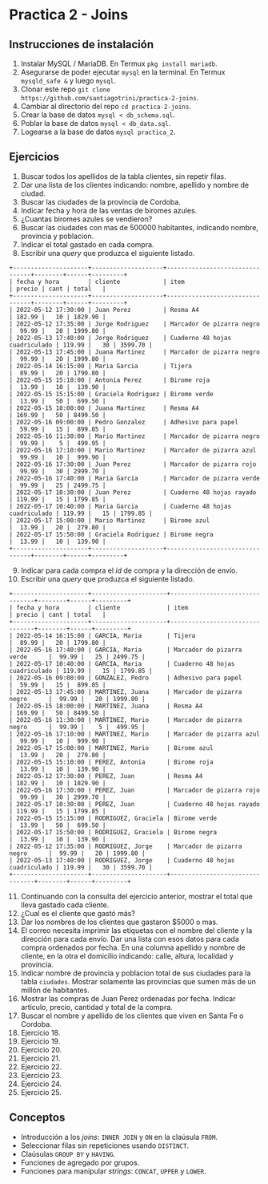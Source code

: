 # Practica 2 - Joins

## Instrucciones de instalación

1. Instalar MySQL / MariaDB. En Termux `pkg install mariadb`.
2. Asegurarse de poder ejecutar `mysql` en la terminal. En Termux `mysqld_safe &` y luego `mysql`.
3. Clonar este repo `git clone https://github.com/santiagotrini/practica-2-joins`.
4. Cambiar al directorio del repo `cd practica-2-joins`.
5. Crear la base de datos `mysql < db_schema.sql`.
6. Poblar la base de datos `mysql < db_data.sql`.
7. Logearse a la base de datos `mysql practica_2`.

## Ejercicios

1. Buscar todos los apellidos de la tabla clientes, sin repetir filas.
2. Dar una lista de los clientes indicando: nombre, apellido y nombre de ciudad.
3. Buscar las ciudades de la provincia de Cordoba.
4. Indicar fecha y hora de las ventas de biromes azules.
5. ¿Cuantas biromes azules se vendieron?
6. Buscar las ciudades con mas de 500000 habitantes, indicando nombre, provincia y poblacion.
7. Indicar el total gastado en cada compra.
8. Escribir una *query* que produzca el siguiente listado.

```
+---------------------+--------------------+--------------------------------+--------+------+---------+
| fecha y hora        | cliente            | item                           | precio | cant | total   |
+---------------------+--------------------+--------------------------------+--------+------+---------+
| 2022-05-12 17:30:00 | Juan Perez         | Resma A4                       | 182.99 |   10 | 1829.90 |
| 2022-05-12 17:35:00 | Jorge Rodriguez    | Marcador de pizarra negro      |  99.99 |   20 | 1999.80 |
| 2022-05-13 17:40:00 | Jorge Rodriguez    | Cuaderno 48 hojas cuadriculado | 119.99 |   30 | 3599.70 |
| 2022-05-13 17:45:00 | Juana Martinez     | Marcador de pizarra negro      |  99.99 |   20 | 1999.80 |
| 2022-05-14 16:15:00 | Maria Garcia       | Tijera                         |  89.99 |   20 | 1799.80 |
| 2022-05-15 15:10:00 | Antonia Perez      | Birome roja                    |  13.99 |   10 |  139.90 |
| 2022-05-15 15:15:00 | Graciela Rodriguez | Birome verde                   |  13.99 |   50 |  699.50 |
| 2022-05-15 18:00:00 | Juana Martinez     | Resma A4                       | 169.99 |   50 | 8499.50 |
| 2022-05-16 09:00:00 | Pedro Gonzalez     | Adhesivo para papel            |  59.99 |   15 |  899.85 |
| 2022-05-16 11:30:00 | Mario Martinez     | Marcador de pizarra negro      |  99.99 |    5 |  499.95 |
| 2022-05-16 17:10:00 | Mario Martinez     | Marcador de pizarra azul       |  99.99 |   10 |  999.90 |
| 2022-05-16 17:30:00 | Juan Perez         | Marcador de pizarra rojo       |  99.99 |   30 | 2999.70 |
| 2022-05-16 17:40:00 | Maria Garcia       | Marcador de pizarra verde      |  99.99 |   25 | 2499.75 |
| 2022-05-17 10:30:00 | Juan Perez         | Cuaderno 48 hojas rayado       | 119.99 |   15 | 1799.85 |
| 2022-05-17 10:40:00 | Maria Garcia       | Cuaderno 48 hojas cuadriculado | 119.99 |   15 | 1799.85 |
| 2022-05-17 15:00:00 | Mario Martinez     | Birome azul                    |  13.99 |   20 |  279.80 |
| 2022-05-17 15:50:00 | Graciela Rodriguez | Birome negra                   |  13.99 |   10 |  139.90 |
+---------------------+--------------------+--------------------------------+--------+------+---------+
```

9. Indicar para cada compra el *id* de compra y la dirección de envío.
10. Escribir una *query* que produzca el siguiente listado.

```
+---------------------+---------------------+--------------------------------+--------+------+---------+
| fecha y hora        | cliente             | item                           | precio | cant | total   |
+---------------------+---------------------+--------------------------------+--------+------+---------+
| 2022-05-14 16:15:00 | GARCIA, Maria       | Tijera                         |  89.99 |   20 | 1799.80 |
| 2022-05-16 17:40:00 | GARCIA, Maria       | Marcador de pizarra verde      |  99.99 |   25 | 2499.75 |
| 2022-05-17 10:40:00 | GARCIA, Maria       | Cuaderno 48 hojas cuadriculado | 119.99 |   15 | 1799.85 |
| 2022-05-16 09:00:00 | GONZALEZ, Pedro     | Adhesivo para papel            |  59.99 |   15 |  899.85 |
| 2022-05-13 17:45:00 | MARTINEZ, Juana     | Marcador de pizarra negro      |  99.99 |   20 | 1999.80 |
| 2022-05-15 18:00:00 | MARTINEZ, Juana     | Resma A4                       | 169.99 |   50 | 8499.50 |
| 2022-05-16 11:30:00 | MARTINEZ, Mario     | Marcador de pizarra negro      |  99.99 |    5 |  499.95 |
| 2022-05-16 17:10:00 | MARTINEZ, Mario     | Marcador de pizarra azul       |  99.99 |   10 |  999.90 |
| 2022-05-17 15:00:00 | MARTINEZ, Mario     | Birome azul                    |  13.99 |   20 |  279.80 |
| 2022-05-15 15:10:00 | PEREZ, Antonia      | Birome roja                    |  13.99 |   10 |  139.90 |
| 2022-05-12 17:30:00 | PEREZ, Juan         | Resma A4                       | 182.99 |   10 | 1829.90 |
| 2022-05-16 17:30:00 | PEREZ, Juan         | Marcador de pizarra rojo       |  99.99 |   30 | 2999.70 |
| 2022-05-17 10:30:00 | PEREZ, Juan         | Cuaderno 48 hojas rayado       | 119.99 |   15 | 1799.85 |
| 2022-05-15 15:15:00 | RODRIGUEZ, Graciela | Birome verde                   |  13.99 |   50 |  699.50 |
| 2022-05-17 15:50:00 | RODRIGUEZ, Graciela | Birome negra                   |  13.99 |   10 |  139.90 |
| 2022-05-12 17:35:00 | RODRIGUEZ, Jorge    | Marcador de pizarra negro      |  99.99 |   20 | 1999.80 |
| 2022-05-13 17:40:00 | RODRIGUEZ, Jorge    | Cuaderno 48 hojas cuadriculado | 119.99 |   30 | 3599.70 |
+---------------------+---------------------+--------------------------------+--------+------+---------+
```

11. Continuando con la consulta del ejercicio anterior, mostrar el total que lleva gastado cada cliente.
12. ¿Cual es el cliente que gastó más?
13. Dar los nombres de los clientes que gastaron $5000 o mas.
14. El correo necesita imprimir las etiquetas con el nombre del cliente y la dirección para cada envío. Dar una lista con esos datos para cada compra ordenados por fecha. En una columna apellido y nombre de cliente, en la otra el domicilio indicando: calle, altura, localidad y provincia.
15. Indicar nombre de provincia y poblacion total de sus ciudades para la tabla `ciudades`. Mostrar solamente las provincias que sumen más de un millón de habitantes.
16. Mostrar las compras de Juan Perez ordenadas por fecha. Indicar artículo, precio, cantidad y total de la compra.
17. Buscar el nombre y apellido de los clientes que viven en Santa Fe o Cordoba.
18. Ejercicio 18.
19. Ejercicio 19.
20. Ejercicio 20.
21. Ejercicio 21.
22. Ejercicio 22.
23. Ejercicio 23.
24. Ejercicio 24.
25. Ejercicio 25.

## Conceptos

- Introducción a los *joins*: `INNER JOIN` y `ON` en la claúsula `FROM`.
- Seleccionar filas sin repeticiones usando `DISTINCT`.
- Claúsulas `GROUP BY` y `HAVING`.
- Funciones de agregado por grupos.
- Funciones para manipular *strings*: `CONCAT`, `UPPER` y `LOWER`.
